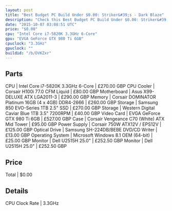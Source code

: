 ```yaml
---
layout: post
title: "Best Budget PC Build Under $0.00: Striker&#39;s - Dark Blaze"
description: "Check this Best Budget PC Build Under $0.00: Striker&#39;s - Dark Blaze. CPU: Intel Core i7-5820K 3.3GHz 6-Core, CPU Cooler: Corsair H100i 77.0 CFM Liquid, Motherboard: As"
date: "2015-10-07 03:08:51 UTC"
price: "$0.00"
cpu: "Intel Core i7-5820K 3.3GHz 6-Core"
gpu: "EVGA GeForce GTX 980 Ti 6GB"
cpuclock: "3.3GHz"
gpuclock: ""
buildid: "/b/DVKZxr"
---
```


## Parts

CPU | Intel Core i7-5820K 3.3GHz 6-Core | £270.00 GBP
CPU Cooler | Corsair H100i 77.0 CFM Liquid | £80.00 GBP
Motherboard | Asus X99-DELUXE ATX LGA2011-3 | £290.00 GBP
Memory | Corsair DOMINATOR Platinum 16GB (4 x 4GB) DDR4-2666 | £260.00 GBP
Storage | Samsung 850 EVO-Series 1TB 2.5" SSD | £270.00 GBP
Storage | Western Digital Caviar Blue 1TB 3.5" 7200RPM | £40.00 GBP
Video Card | EVGA GeForce GTX 980 Ti 6GB | £527.00 GBP
Case | Corsair Vengeance C70 (White) ATX Mid Tower | £95.00 GBP
Power Supply | Corsair 750W ATX12V / EPS12V | £125.00 GBP
Optical Drive | Samsung SH-224DB/BEBE DVD/CD Writer | £13.00 GBP
Operating System | Microsoft Windows 8.1 OEM (64-bit) | £25.00 GBP
Monitor | Dell U2515H 25.0" | £252.50 GBP
Monitor | Dell U2515H 25.0" | £252.50 GBP

## Price

Total | $0.00

## Details

CPU Clock Rate | 3.3GHz